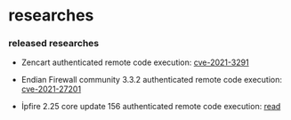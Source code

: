 # researches
### released researches
- Zencart authenticated remote code execution: [cve-2021-3291](https://github.com/MucahitSaratar/zencart_auth_rce_poc)

- Endian Firewall community 3.3.2 authenticated remote code execution: [cve-2021-27201](https://github.com/MucahitSaratar/endian_firewall_authenticated_rce)

- İpfire 2.25 core update 156 authenticated remote code execution: [read](https://github.com/MucahitSaratar/ipfire-2-25-auth-rce)
